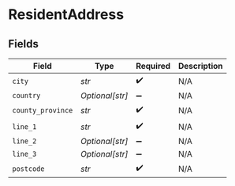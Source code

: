 # ResidentAddress


## Fields

| Field              | Type               | Required           | Description        |
| ------------------ | ------------------ | ------------------ | ------------------ |
| `city`             | *str*              | :heavy_check_mark: | N/A                |
| `country`          | *Optional[str]*    | :heavy_minus_sign: | N/A                |
| `county_province`  | *str*              | :heavy_check_mark: | N/A                |
| `line_1`           | *str*              | :heavy_check_mark: | N/A                |
| `line_2`           | *Optional[str]*    | :heavy_minus_sign: | N/A                |
| `line_3`           | *Optional[str]*    | :heavy_minus_sign: | N/A                |
| `postcode`         | *str*              | :heavy_check_mark: | N/A                |